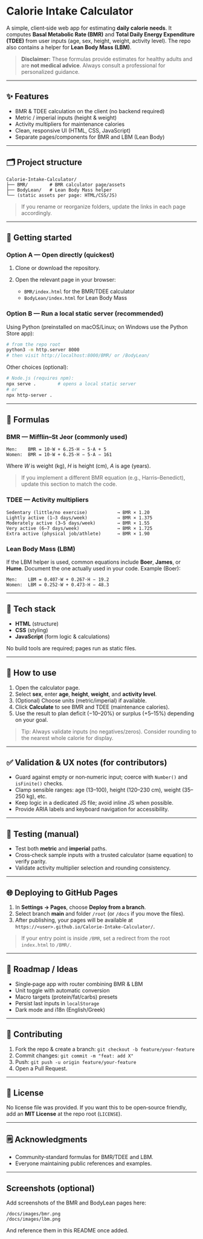 # Calorie Intake Calculator

A simple, client‑side web app for estimating **daily calorie needs**. It computes **Basal Metabolic Rate (BMR)** and **Total Daily Energy Expenditure (TDEE)** from user inputs (age, sex, height, weight, activity level). The repo also contains a helper for **Lean Body Mass (LBM)**.

> **Disclaimer:** These formulas provide estimates for healthy adults and are **not medical advice**. Always consult a professional for personalized guidance.

---

## ✨ Features

* BMR & TDEE calculation on the client (no backend required)
* Metric / imperial inputs (height & weight)
* Activity multipliers for maintenance calories
* Clean, responsive UI (HTML, CSS, JavaScript)
* Separate pages/components for BMR and LBM (Lean Body)

---

## 🗂️ Project structure

```
Calorie-Intake-Calculator/
├── BMR/        # BMR calculator page/assets
├── BodyLean/   # Lean Body Mass helper
└── (static assets per page: HTML/CSS/JS)
```

> If you rename or reorganize folders, update the links in each page accordingly.

---

## 🚀 Getting started

### Option A — Open directly (quickest)

1. Clone or download the repository.
2. Open the relevant page in your browser:

   * `BMR/index.html` for the BMR/TDEE calculator
   * `BodyLean/index.html` for Lean Body Mass

### Option B — Run a local static server (recommended)

Using Python (preinstalled on macOS/Linux; on Windows use the Python Store app):

```bash
# from the repo root
python3 -m http.server 8000
# then visit http://localhost:8000/BMR/ or /BodyLean/
```

Other choices (optional):

```bash
# Node.js (requires npm):
npx serve .        # opens a local static server
# or
npx http-server .
```

---

## 🧮 Formulas

### BMR — Mifflin–St Jeor (commonly used)

```
Men:    BMR = 10·W + 6.25·H − 5·A + 5
Women:  BMR = 10·W + 6.25·H − 5·A − 161
```

Where *W* is weight (kg), *H* is height (cm), *A* is age (years).

> If you implement a different BMR equation (e.g., Harris–Benedict), update this section to match the code.

### TDEE — Activity multipliers

```
Sedentary (little/no exercise)           → BMR × 1.20
Lightly active (1–3 days/week)           → BMR × 1.375
Moderately active (3–5 days/week)        → BMR × 1.55
Very active (6–7 days/week)              → BMR × 1.725
Extra active (physical job/athlete)      → BMR × 1.90
```

### Lean Body Mass (LBM)

If the LBM helper is used, common equations include **Boer**, **James**, or **Hume**. Document the one actually used in your code. Example (Boer):

```
Men:    LBM = 0.407·W + 0.267·H − 19.2
Women:  LBM = 0.252·W + 0.473·H − 48.3
```

---

## 🧰 Tech stack

* **HTML** (structure)
* **CSS** (styling)
* **JavaScript** (form logic & calculations)

No build tools are required; pages run as static files.

---

## 🔎 How to use

1. Open the calculator page.
2. Select **sex**, enter **age**, **height**, **weight**, and **activity level**.
3. (Optional) Choose units (metric/imperial) if available.
4. Click **Calculate** to see BMR and TDEE (maintenance calories).
5. Use the result to plan deficit (−10–20%) or surplus (+5–15%) depending on your goal.

> Tip: Always validate inputs (no negatives/zeros). Consider rounding to the nearest whole calorie for display.

---

## ✅ Validation & UX notes (for contributors)

* Guard against empty or non‑numeric input; coerce with `Number()` and `isFinite()` checks.
* Clamp sensible ranges: age (13–100), height (120–230 cm), weight (35–250 kg), etc.
* Keep logic in a dedicated JS file; avoid inline JS when possible.
* Provide ARIA labels and keyboard navigation for accessibility.

---

## 🧪 Testing (manual)

* Test both **metric** and **imperial** paths.
* Cross‑check sample inputs with a trusted calculator (same equation) to verify parity.
* Validate activity multiplier selection and rounding consistency.

---

## 🌐 Deploying to GitHub Pages

1. In **Settings → Pages**, choose **Deploy from a branch**.
2. Select branch **main** and folder `/root` (or `/docs` if you move the files).
3. After publishing, your pages will be available at `https://<user>.github.io/Calorie-Intake-Calculator/`.

> If your entry point is inside `/BMR`, set a redirect from the root `index.html` to `/BMR/`.

---

## 📁 Roadmap / Ideas

* Single‑page app with router combining BMR & LBM
* Unit toggle with automatic conversion
* Macro targets (protein/fat/carbs) presets
* Persist last inputs in `localStorage`
* Dark mode and i18n (English/Greek)

---

## 🤝 Contributing

1. Fork the repo & create a branch: `git checkout -b feature/your-feature`
2. Commit changes: `git commit -m "feat: add X"`
3. Push: `git push -u origin feature/your-feature`
4. Open a Pull Request.

---

## 📜 License

No license file was provided. If you want this to be open‑source friendly, add an **MIT License** at the repo root (`LICENSE`).

---

## 🗒️ Acknowledgments

* Community‑standard formulas for BMR/TDEE and LBM.
* Everyone maintaining public references and examples.

---

## Screenshots (optional)

Add screenshots of the BMR and BodyLean pages here:

```
/docs/images/bmr.png
/docs/images/lbm.png
```

And reference them in this README once added.
